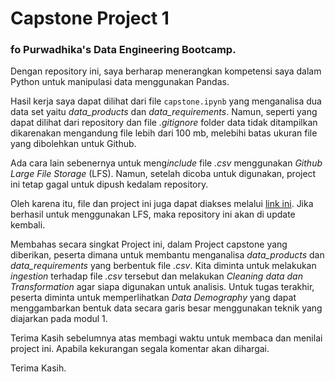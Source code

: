 # Capstone Project 1 
### fo Purwadhika's Data Engineering Bootcamp.

Dengan repository ini, saya berharap menerangkan kompetensi saya dalam Python untuk manipulasi data menggunakan Pandas.

Hasil kerja saya dapat dilihat dari file `capstone.ipynb` yang menganalisa dua data set yaitu *data_products* dan *data_requirements*. Namun, seperti yang dapat dilihat dari repository dan file *.gitignore* folder data tidak ditampilkan dikarenakan mengandung file lebih dari 100 mb, melebihi batas ukuran file yang dibolehkan untuk Github. 

Ada cara lain sebenernya untuk meng*include* file *.csv* menggunakan *Github Large File Storage* (LFS). Namun, setelah dicoba untuk digunakan, project ini tetap gagal untuk dipush kedalam repository.

Oleh karena itu, file dan project ini juga dapat diakses melalui <a href="">link ini</a>. Jika berhasil untuk menggunakan LFS, maka repository ini akan di update kembali.

Membahas secara singkat Project ini, dalam Project capstone yang diberikan, peserta dimana untuk membantu menganalisa *data_products* dan *data_requirements* yang berbentuk file *.csv*. Kita diminta untuk melakukan *ingestion* terhadap file *.csv* tersebut dan melakukan *Cleaning data dan Transformation* agar siapa digunakan untuk analisis. Untuk tugas terakhir, peserta diminta untuk memperlihatkan *Data Demography* yang dapat menggambarkan bentuk data secara garis besar menggunakan teknik yang diajarkan pada modul 1.

Terima Kasih sebelumnya atas membagi waktu untuk membaca dan menilai project ini. Apabila kekurangan segala komentar akan dihargai. 

Terima Kasih.